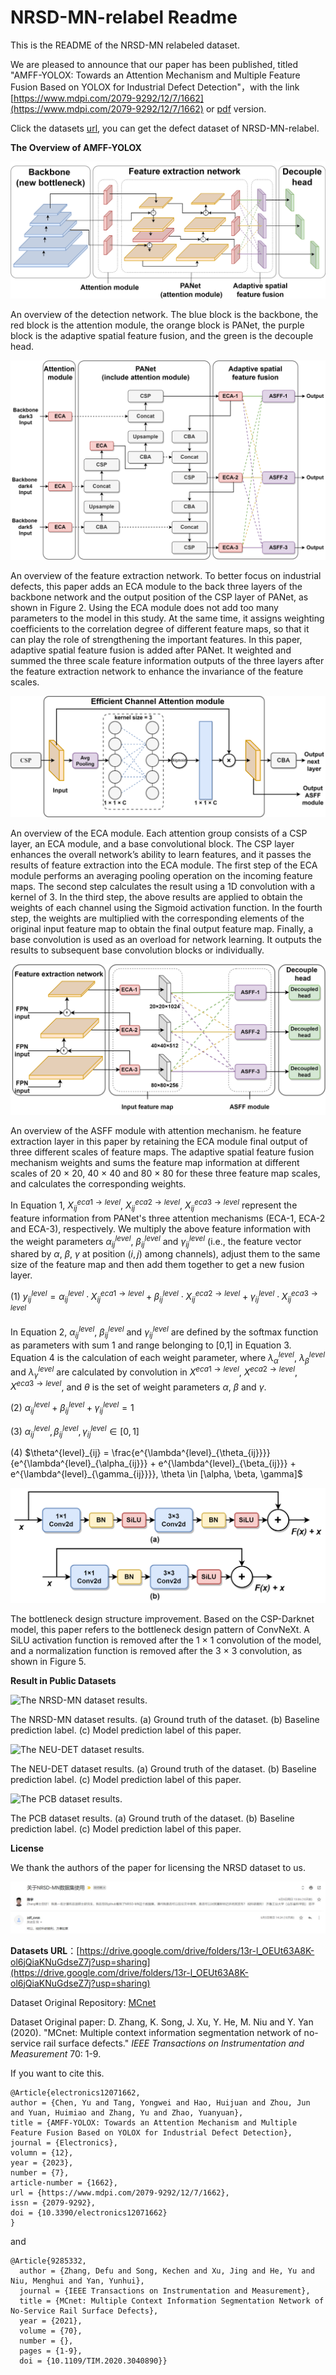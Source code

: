 # NRSD-MN-relabel Readme
This is the README of the NRSD-MN relabeled dataset.

We are pleased to announce that our paper has been published, titled "AMFF-YOLOX: Towards an Attention Mechanism and Multiple Feature Fusion Based on YOLOX for Industrial Defect Detection"，with the link [https://www.mdpi.com/2079-9292/12/7/1662](https://www.mdpi.com/2079-9292/12/7/1662) or [pdf](./paper/) version.

Click the datasets [url](https://drive.google.com/drive/folders/13r-l_OEUt63A8K-ol6jQiaKNuGdseZ7j?usp=sharing), you can get the defect dataset of NRSD-MN-relabel.

**The Overview of AMFF-YOLOX**

![an overview of AMFF-YOLOX.](./demo/fig_overview.png "Figure 1. An overview of the detection network. The blue block is the backbone, the red block is the attention module, the orange block is PANet, the purple block is the adaptive spatial feature fusion, and the green is the decouple head.")

An overview of the detection network. The blue block is the backbone, the red block is the attention module, the orange block is PANet, the purple block is the adaptive spatial feature fusion, and the green is the decouple head.

![An overview of the feature extraction network.](./demo/fig_feature_extraction_network.png "Figure 2. An overview of the feature extraction network.")

An overview of the feature extraction network. To better focus on industrial defects, this paper adds an ECA module to the back three layers of the backbone network and the output position of the CSP layer of PANet, as shown in Figure 2. Using the ECA module does not add too many parameters to the model in this study. At the same time, it assigns weighting coefficients to the correlation degree of different feature maps, so that it can play the role of strengthening the important features. In this paper, adaptive spatial feature fusion is added after PANet. It weighted and summed the three scale feature information outputs of the three layers after the feature extraction network to enhance the invariance of the feature scales.

![An overview of the ECA module.](./demo/fig_eca.png "Figure 3. An overview of the ECA module.")

An overview of the ECA module. Each attention group consists of a CSP layer, an ECA module, and a base convolutional block. The CSP layer enhances the overall network’s ability to learn features, and it passes the results of feature extraction into the ECA module. The first step of the ECA module performs an averaging pooling operation on the incoming feature maps. The second step calculates the result using a 1D convolution with a kernel of 3. In the third step, the above results are applied to obtain the weights of each channel using the Sigmoid activation function. In the fourth step, the weights are multiplied with the corresponding elements of the original input feature map to obtain the final output feature map. Finally, a base convolution is used as an overload for network learning. It outputs the results to subsequent base convolution blocks or individually.

![An overview of the ASFF module with attention mechanism.](./demo/fig_asff.png "Figure 4. An overview of the ASFF module with attention mechanism.")

An overview of the ASFF module with attention mechanism. he feature extraction layer in this paper by retaining the ECA module final output of three different scales of feature maps. The adaptive spatial feature fusion mechanism weights and sums the feature map information at different scales of 20 × 20, 40 × 40 and 80 × 80 for these three feature map scales, and calculates the corresponding weights.

In Equation 1, $X^{eca1\rightarrow{level}}_{ij}$, $X^{eca2\rightarrow{level}}_{ij}$, $X^{eca3\rightarrow{level}}_{ij}$ represent the feature information from PANet's three attention mechanisms (ECA-1, ECA-2 and ECA-3), respectively. We multiply the above feature information with the weight parameters $\alpha^{level}_{ij}$, $\beta^{level}_{ij}$ and $\gamma^{level}_{ij}$ (i.e., the feature vector shared by $\alpha$, $\beta$, $\gamma$ at position $(i, j)$ among channels), adjust them to the same size of the feature map and then add them together to get a new fusion layer.

(1) $y^{level}_{ij} = \alpha^{level}_{ij} \cdot X^{eca1\rightarrow{level}}_{ij} + \beta^{level}_{ij} \cdot X^{eca2\rightarrow{level}}_{ij} + \gamma^{level}_{ij} \cdot X^{eca3\rightarrow{level}}_{ij}$

In Equation 2, $\alpha^{level}_{ij}$, $\beta^{level}_{ij}$ and $\gamma^{level}_{ij}$ are defined by the softmax function as parameters with sum 1 and range belonging to [0,1] in Equation 3. Equation 4 is the calculation of each weight parameter, where $\lambda^{level}_{\alpha}$, $\lambda^{level}_{\beta}$ and $\lambda^{level}_{\gamma}$ are calculated by convolution in $X^{eca1\rightarrow{level}}$, $X^{eca2\rightarrow{level}}$, $X^{eca3\rightarrow{level}}$, and $\theta$ is the set of weight parameters $\alpha$, $\beta$ and $\gamma$.

(2) $\alpha^{level}_{ij} + \beta^{level}_{ij} + \gamma^{level}_{ij} = 1$

(3) $\alpha^{level}_{ij}, \beta^{level}_{ij}, \gamma^{level}_{ij} \in [0, 1]$

(4) $\theta^{level}_{ij} = \frac{e^{\lambda^{level}_{\theta_{ij}}}}{e^{\lambda^{level}_{\alpha_{ij}}} + e^{\lambda^{level}_{\beta_{ij}}} + e^{\lambda^{level}_{\gamma_{ij}}}}, \theta \in [\alpha, \beta, \gamma]$

![The bottleneck design structure improvement.](./demo/fig_bottleneck.png "Figure 5. The bottleneck design structure improvement.")

The bottleneck design structure improvement. Based on the CSP-Darknet model, this paper refers to the bottleneck design pattern of ConvNeXt. A SiLU activation function is removed after the 1 × 1 convolution of the model, and a normalization function is removed after the 3 × 3 convolution, as shown in Figure 5.

**Result in Public Datasets**

![The NRSD-MN dataset results.](./demo/fig_result_nrsd.png "Figure 6. The NRSD-MN dataset results.")

The NRSD-MN dataset results. (a) Ground truth of the dataset. (b) Baseline prediction
label. (c) Model prediction label of this paper.

![The NEU-DET dataset results.](./demo/fig_result_neu.png "Figure 7. The NEU-DET dataset results.")

The NEU-DET dataset results. (a) Ground truth of the dataset. (b) Baseline prediction label.
(c) Model prediction label of this paper.

![The PCB dataset results.](./demo/fig_result_pcb.png "Figure 8. The PCB dataset results.")

The PCB dataset results. (a) Ground truth of the dataset. (b) Baseline prediction label.
(c) Model prediction label of this paper.

**License**

We thank the authors of the paper for licensing the NRSD dataset to us.

![license](./demo/license.jpg)

**Datasets URL**：[https://drive.google.com/drive/folders/13r-l_OEUt63A8K-ol6jQiaKNuGdseZ7j?usp=sharing](https://drive.google.com/drive/folders/13r-l_OEUt63A8K-ol6jQiaKNuGdseZ7j?usp=sharing)

Dataset Original Repository: [MCnet](https://github.com/zdfcvsn/MCnet)

Dataset Original paper: D. Zhang, K. Song, J. Xu, Y. He, M. Niu and Y. Yan (2020). "MCnet: Multiple context information segmentation network of no-service rail surface defects." *IEEE Transactions on Instrumentation and Measurement* 70: 1-9.

If you want to cite this.
```
@Article{electronics12071662,
author = {Chen, Yu and Tang, Yongwei and Hao, Huijuan and Zhou, Jun and Yuan, Huimiao and Zhang, Yu and Zhao, Yuanyuan},
title = {AMFF-YOLOX: Towards an Attention Mechanism and Multiple Feature Fusion Based on YOLOX for Industrial Defect Detection},
journal = {Electronics},
volumn = {12},
year = {2023},
number = {7},
article-number = {1662},
url = {https://www.mdpi.com/2079-9292/12/7/1662},
issn = {2079-9292},
doi = {10.3390/electronics12071662}
}
```

and

```
@Article{9285332,
  author = {Zhang, Defu and Song, Kechen and Xu, Jing and He, Yu and Niu, Menghui and Yan, Yunhui},
  journal = {IEEE Transactions on Instrumentation and Measurement}, 
  title = {MCnet: Multiple Context Information Segmentation Network of No-Service Rail Surface Defects}, 
  year = {2021},
  volume = {70},
  number = {},
  pages = {1-9},
  doi = {10.1109/TIM.2020.3040890}}

```

